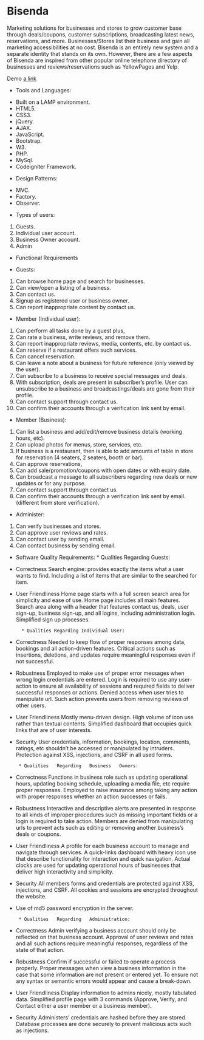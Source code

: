 # Bisenda
Marketing solutions for businesses and stores to grow customer base through deals/coupons, customer subscriptions, broadcasting latest news, reservations, and more. Businesses/Stores list their business and gain all marketing accessibilities at no cost. 
Bisenda is an entirely new system and a separate identity that stands on its own. However, there are a few aspects of Bisenda are inspired from other popular online telephone directory of businesses and reviews/reservations such as YellowPages and Yelp.

Demo [a link](https://bis-up.000webhostapp.com)

- Tools and Languages:
* Built on a LAMP environment.
* HTML5.
* CSS3.
* jQuery.
* AJAX.
* JavaScript.
* Bootstrap.
* W3.
* PHP.
* MySql.
* Codeigniter Framework.

- Design Patterns:
* MVC.
* Factory.
* Observer.

- Types of users:
1. Guests.
2. Individual user account.
3. Business Owner account.
4. Admin

- Functional Requirements 
* Guests:
1. Can browse home page and search for businesses.
2. Can view/open a listing of a business.
3. Can contact us.
4. Signup as registered user or business owner.
5. Can report inappropriate content by contact us.

* Member (Individual   user):
1. Can perform all tasks done by a guest plus,
2. Can rate a business, write reviews, and remove them.
3. Can report inappropriate reviews, media, contents, etc. by contact us.
4. Can reserve if a restaurant offers such services.
5. Can cancel reservation.
6. Can leave a note about a business for future reference (only viewed by the user).
7. Can subscribe to a business to receive special messages and deals.
8. With subscription, deals are present in subscriber’s profile. User can unsubscribe to a
business and broadcastings/deals are gone from their profile.
9. Can contact support through contact us.
10. Can confirm their accounts through a verification link sent by email.

* Member (Business):
1. Can list a business and add/edit/remove business details (working hours, etc).
2. Can upload photos for menus, store, services, etc.
3. If business is a restaurant, then is able to add amounts of table in store for
reservation (4 seaters, 2 seaters, booth or bar).
4. Can approve reservations,
5. Can add sale/promotion/coupons with open dates or with expiry date.
6. Can broadcast a message to all subscribers regarding new deals or new updates or
for any purpose.
7. Can contact support through contact us.
8. Can confirm their accounts through a verification link sent by email.(different from
store verification).

* Administer:
1. Can verify businesses and stores.
2. Can approve user reviews and rates.
3. Can contact user by sending email.
4. Can contact business by sending email.


* Software Quality Requirements:
         * Qualities Regarding Guests:
- Correctness
Search engine: provides exactly the items what a user wants to find. Including a list of items that are similar to the searched for item.
 
- User Friendliness
Home page starts with a full screen search area for simplicity and ease of use.
Home page includes all main features. Search area along with a header that features contact us, deals, user sign-up, business sign-up, and all logins, including administration login.
Simplified sign up processes. 

        * Qualities Regarding Individual User:
- Correctness
Needed to keep flow of proper responses among data, bookings and all action-driven features.
Critical actions such as insertions, deletions, and updates require meaningful responses even if not successful.

- Robustness
Employed to make use of proper error messages when wrong login credentials are entered.
Login is required to use any user-action to ensure all availability of sessions and required fields to deliver successful   responses or actions.
Denied access when user tries to manipulate url. Such action prevents users from removing reviews of other users.

- User Friendliness
Mostly menu-driven design.
High volume of icon use rather than textual contents.
Simplified dashboard that occupies quick links that are of user interests.

- Security
User credentials, information, bookings, location, comments, ratings, etc shouldn’t be accessed or manipulated by intruders.
Protection against XSS, injections, and CSRF in all used forms. 
       
       * Qualities   Regarding   Business   Owners:
- Correctness
Functions in business role such as updating operational hours, updating booking schedule, uploading a media file, etc   require proper responses.
Employed to raise insurance among taking any action with proper responses whether an action successes or fails.

- Robustness
Interactive and descriptive alerts are presented in response to all kinds of improper procedures such as missing important   fields or a login is required to take action.
Members are denied from manipulating urls to prevent acts such as editing or removing another business’s deals or coupons.

- User Friendliness
A profile for each business account to manage and navigate through services.
A quick-links dashboard with heavy icon use that describe functionality for interaction and quick navigation.
Actual clocks are used for updating operational hours of businesses that deliver high interactivity and simplicity.

- Security
All members forms and credentials are protected against XSS, injections, and CSRF.
All cookies and sessions are encrypted throughout the website.
- Use of md5 password encryption in the server.

       * Qualities   Regarding   Administration:
- Correctness
Admin verifying a business account should only be reflected on that business account.
Approval of user reviews and rates and all such actions require meaningful responses, regardless of the state of that action.

- Robustness
Confirm if successful or failed to operate a process properly.
Proper messages when view a business information in the case that some information are not present or entered yet. To ensure not any syntax or semantic errors would appear and cause a break-down.

- User   Friendliness
Display information to admins nicely, mostly tabulated data.
Simplified profile page with 3 commands (Approve, Verify, and Contact either
a user member or a business member).

- Security
Administers’ credentials are hashed before  they are stored.
Database processes are done securely to prevent malicious acts such as
injections.
